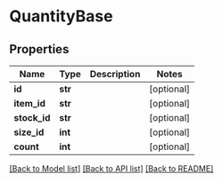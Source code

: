 # QuantityBase

## Properties
Name | Type | Description | Notes
------------ | ------------- | ------------- | -------------
**id** | **str** |  | [optional] 
**item_id** | **str** |  | [optional] 
**stock_id** | **str** |  | [optional] 
**size_id** | **int** |  | [optional] 
**count** | **int** |  | [optional] 

[[Back to Model list]](../README.md#documentation-for-models) [[Back to API list]](../README.md#documentation-for-api-endpoints) [[Back to README]](../README.md)

